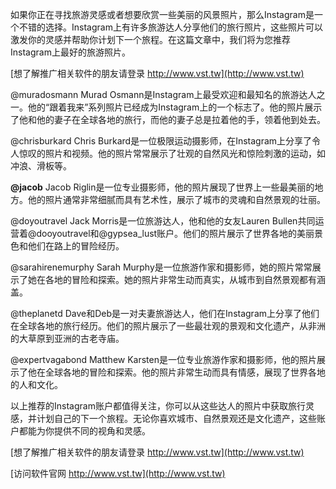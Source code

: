 如果你正在寻找旅游灵感或者想要欣赏一些美丽的风景照片，那么Instagram是一个不错的选择。Instagram上有许多旅游达人分享他们的旅行照片，这些照片可以激发你的灵感并帮助你计划下一个旅程。在这篇文章中，我们将为您推荐Instagram上最好的旅游照片。

[想了解推广相关软件的朋友请登录 http://www.vst.tw](http://www.vst.tw)

@muradosmann
Murad Osmann是Instagram上最受欢迎和最知名的旅游达人之一。他的“跟着我来”系列照片已经成为Instagram上的一个标志了。他的照片展示了他和他的妻子在全球各地的旅行，而他的妻子总是拉着他的手，领着他到处去。

@chrisburkard
Chris Burkard是一位极限运动摄影师，在Instagram上分享了令人惊叹的照片和视频。他的照片常常展示了壮观的自然风光和惊险刺激的运动，如冲浪、滑板等。

**@jacob**
Jacob Riglin是一位专业摄影师，他的照片展现了世界上一些最美丽的地方。他的照片通常非常细腻而具有艺术性，展示了城市的灵魂和自然景观的壮丽。

@doyoutravel
Jack Morris是一位旅游达人，他和他的女友Lauren Bullen共同运营着@dooyoutravel和@gypsea_lust账户。他们的照片展示了世界各地的美丽景色和他们在路上的冒险经历。

@sarahirenemurphy
Sarah Murphy是一位旅游作家和摄影师，她的照片常常展示了她在各地的冒险和探索。她的照片非常生动而真实，从城市到自然景观都有涵盖。

@theplanetd
Dave和Deb是一对夫妻旅游达人，他们在Instagram上分享了他们在全球各地的旅行经历。他们的照片展示了一些最壮观的景观和文化遗产，从非洲的大草原到亚洲的古老寺庙。

@expertvagabond
Matthew Karsten是一位专业旅游作家和摄影师，他的照片展示了他在全球各地的冒险和探索。他的照片非常生动而具有情感，展现了世界各地的人和文化。

以上推荐的Instagram账户都值得关注，你可以从这些达人的照片中获取旅行灵感，并计划自己的下一个旅程。无论你喜欢城市、自然景观还是文化遗产，这些账户都能为你提供不同的视角和灵感。

[想了解推广相关软件的朋友请登录 http://www.vst.tw](http://www.vst.tw)


[访问软件官网 http://www.vst.tw](http://www.vst.tw)
